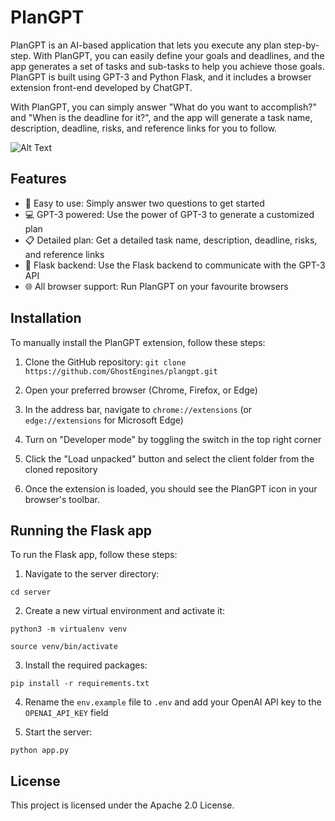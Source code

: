 # PlanGPT

PlanGPT is an AI-based application that lets you execute any plan step-by-step. With PlanGPT, you can easily define your goals and deadlines, and the app generates a set of tasks and sub-tasks to help you achieve those goals. PlanGPT is built using GPT-3 and Python Flask, and it includes a browser extension front-end developed by ChatGPT.

With PlanGPT, you can simply answer "What do you want to accomplish?" and "When is the deadline for it?", and the app will generate a task name, description, deadline, risks, and reference links for you to follow.


![Alt Text](https://github.com/GhostEngines/plangpt/blob/main/assets/demo.gif)

## Features
- :rocket: Easy to use: Simply answer two questions to get started
- :computer: GPT-3 powered: Use the power of GPT-3 to generate a customized plan
- :clipboard: Detailed plan: Get a detailed task name, description, deadline, risks, and reference links
- :floppy_disk: Flask backend: Use the Flask backend to communicate with the GPT-3 API
- :globe_with_meridians: All browser support: Run PlanGPT on your favourite browsers

## Installation
To manually install the PlanGPT extension, follow these steps:

1. Clone the GitHub repository:
`git clone https://github.com/GhostEngines/plangpt.git`

2. Open your preferred browser (Chrome, Firefox, or Edge)

3. In the address bar, navigate to `chrome://extensions` (or `edge://extensions` for Microsoft Edge)

4. Turn on "Developer mode" by toggling the switch in the top right corner

5. Click the "Load unpacked" button and select the client folder from the cloned repository

6. Once the extension is loaded, you should see the PlanGPT icon in your browser's toolbar.

## Running the Flask app
To run the Flask app, follow these steps:

1. Navigate to the server directory:

```
cd server
```

2. Create a new virtual environment and activate it:

```
python3 -m virtualenv venv
```

```
source venv/bin/activate
```

3. Install the required packages:

```
pip install -r requirements.txt
```

4. Rename the `env.example` file to `.env` and add your OpenAI API key to the `OPENAI_API_KEY` field

5. Start the server:

```
python app.py
```

## License
This project is licensed under the Apache 2.0 License.